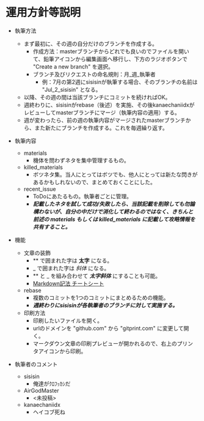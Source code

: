 # 運用方針等説明

- 執筆方法
  - まず最初に、その週の自分だけのブランチを作成する。
    - 作成方法：masterブランチからどれでも良いのでファイルを開いて、鉛筆アイコンから編集画面へ移行し、下方のラジオボタンで "Create a new branch" を選択。
    - ブランチ及びリクエストの命名規則：月\_週\_執筆者
      - 例：7月の第2週にsisisinが執筆する場合、そのブランチの名前は "Jul_2_sisisin" となる。
  - 以降、その週の間は当該ブランチにコミットを続ければOK。
  - 週終わりに、sisisinがrebase（後述）を実施、その後kanaechaniidxがレビューしてmasterブランチにマージ（執筆内容の適用）する。
  - 週が変わったら、前の週の執筆内容がマージされたmasterブランチから、また新たにブランチを作成する。これを毎週繰り返す。

- 執筆内容
  - materials
    - 機体を問わずネタを集中管理するもの。
  - killed_materials
    - ボツネタ集。当人にとってはボツでも、他人にとっては新たな閃きがあるかもしれないので、まとめておくことにした。
  - recent\_issue
    - ToDoにあたるもの。執筆者ごとに管理。
    - **_記載したネタを試して成功/失敗したら、当該記載を削除しても勿論構わないが、自分の中だけで消化して終わるのではなく、きちんと前述の materials もしくは killed_materials に記載して攻略情報を共有すること。_**

- 機能
  - 文章の装飾
    - \*\* で囲まれた字は **太字** になる。
    - \_ で囲まれた字は _斜体_ になる。
    - \*\* と \_ を組み合わせて **_太字斜体_** にすることも可能。
    - [Markdown記法 チートシート](http://qiita.com/Qiita/items/c686397e4a0f4f11683d)
  - rebase
    - 複数のコミットを1つのコミットにまとめるための機能。
    - **_週終わりにsisisinが各執筆者のブランチに対して実施する。_**
  - 印刷方法
    - 印刷したいファイルを開く。
    - urlのドメインを "github.com" から "gitprint.com" に変更して開く。
    - マークダウン文章の印刷プレビューが開かれるので、右上のプリンタアイコンから印刷。
 
- 執筆者のコメント
  - sisisin
    - 俺達がｸﾛﾌｯｶｼだ
  - AirGodMaster
    - <未投稿>
  - kanaechaniidx
    - ヘイコブ死ね
